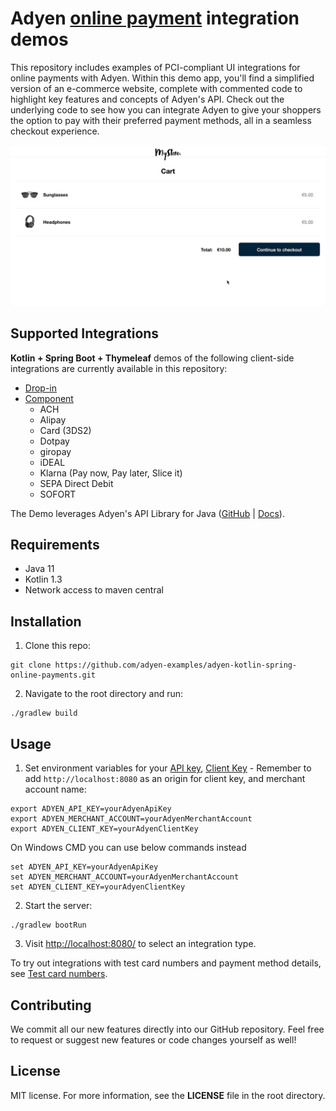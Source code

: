 # Adyen [online payment](https://docs.adyen.com/checkout) integration demos

This repository includes examples of PCI-compliant UI integrations for online payments with Adyen. Within this demo app, you'll find a simplified version of an e-commerce website, complete with commented code to highlight key features and concepts of Adyen's API. Check out the underlying code to see how you can integrate Adyen to give your shoppers the option to pay with their preferred payment methods, all in a seamless checkout experience.

![Card checkout demo](src/main/resources/static/images/cardcheckout.gif)

## Supported Integrations

**Kotlin + Spring Boot + Thymeleaf** demos of the following client-side integrations are currently available in this repository:

-   [Drop-in](https://docs.adyen.com/checkout/drop-in-web)
-   [Component](https://docs.adyen.com/checkout/components-web)
    -   ACH
    -   Alipay
    -   Card (3DS2)
    -   Dotpay
    -   giropay
    -   iDEAL
    -   Klarna (Pay now, Pay later, Slice it)
    -   SEPA Direct Debit
    -   SOFORT

The Demo leverages Adyen's API Library for Java ([GitHub](https://github.com/Adyen/adyen-java-api-library) | [Docs](https://docs.adyen.com/development-resources/libraries#java)).

## Requirements

-   Java 11
-   Kotlin 1.3
-   Network access to maven central

## Installation

1. Clone this repo:

```
git clone https://github.com/adyen-examples/adyen-kotlin-spring-online-payments.git
```

2. Navigate to the root directory and run:

```
./gradlew build
```

## Usage

1. Set environment variables for your [API key](https://docs.adyen.com/user-management/how-to-get-the-api-key), [Client Key](https://docs.adyen.com/user-management/client-side-authentication) - Remember to add `http://localhost:8080` as an origin for client key, and merchant account name:

```shell
export ADYEN_API_KEY=yourAdyenApiKey
export ADYEN_MERCHANT_ACCOUNT=yourAdyenMerchantAccount
export ADYEN_CLIENT_KEY=yourAdyenClientKey
```

On Windows CMD you can use below commands instead

```shell
set ADYEN_API_KEY=yourAdyenApiKey
set ADYEN_MERCHANT_ACCOUNT=yourAdyenMerchantAccount
set ADYEN_CLIENT_KEY=yourAdyenClientKey
```

2. Start the server:

```
./gradlew bootRun
```

3. Visit [http://localhost:8080/](http://localhost:8080/) to select an integration type.

To try out integrations with test card numbers and payment method details, see [Test card numbers](https://docs.adyen.com/development-resources/test-cards/test-card-numbers).

## Contributing

We commit all our new features directly into our GitHub repository. Feel free to request or suggest new features or code changes yourself as well!

## License

MIT license. For more information, see the **LICENSE** file in the root directory.
